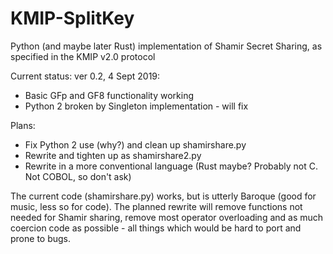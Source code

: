 # KMIP-SplitKey
Python (and maybe later Rust) implementation of Shamir Secret Sharing, as specified in the KMIP v2.0 protocol

Current status: ver 0.2, 4 Sept 2019:
   * Basic GFp and GF8 functionality working
   * Python 2 broken by Singleton implementation - will fix
   
Plans:
   * Fix Python 2 use (why?) and clean up shamirshare.py
   * Rewrite and tighten up as shamirshare2.py
   * Rewrite in a more conventional language (Rust maybe? Probably not C.  Not COBOL, so don't ask)
   
The current code (shamirshare.py) works, but is utterly Baroque (good for music, less so for code).
The planned rewrite will remove functions not needed for Shamir sharing, remove most operator overloading
and as much coercion code as possible - all things which would be hard to port and prone to bugs.
